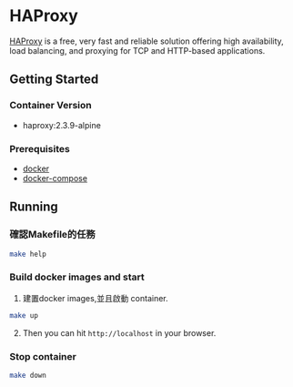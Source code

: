 # HAProxy

[HAProxy] is a free, very fast and reliable solution offering high availability, load balancing, and proxying for TCP and HTTP-based applications.

## Getting Started

### Container Version

* haproxy:2.3.9-alpine

### Prerequisites

* [docker](https://docs.docker.com/install/)
* [docker-compose](https://docs.docker.com/compose/install/)

## Running

### 確認Makefile的任務

```bash
make help
```

### Build docker images and start

1. 建置docker images,並且啟動 container.

```bash
make up
```

2. Then you can hit `http://localhost` in your browser.

### Stop container

```bash
make down
```

[HAProxy]: http://www.haproxy.org/
